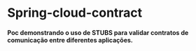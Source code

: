 # Spring-cloud-contract
#### Poc demonstrando o uso de STUBS para validar contratos de comunicação entre diferentes aplicações.
